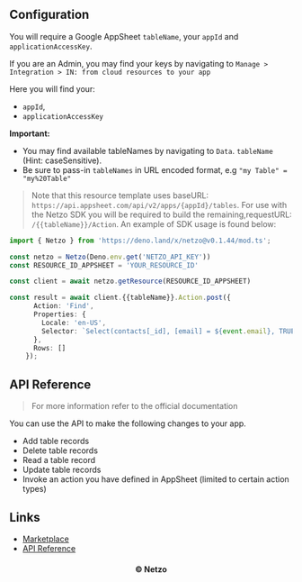 ## Configuration

You will require a Google AppSheet `tableName`, your `appId` and
`applicationAccessKey`.

If you are an Admin, you may find your keys by navigating to
`Manage > Integration > IN: from cloud resources to your app`

Here you will find your:

- `appId`,
- `applicationAccessKey`

**Important:**

- You may find available tableNames by navigating to `Data`. `tableName` (Hint:
  caseSensitive).
- Be sure to pass-in `tableNames` in URL encoded format, e.g
  `"my Table" = "my%20Table"`

> Note that this resource template uses baseURL:
> `https://api.appsheet.com/api/v2/apps/{appId}/tables`. For use with the Netzo
> SDK you will be required to build the remaining,requestURL:
> `/{{tableName}}/Action`. An example of SDK usage is found below:

```ts
import { Netzo } from 'https://deno.land/x/netzo@v0.1.44/mod.ts';

const netzo = Netzo(Deno.env.get('NETZO_API_KEY'))
const RESOURCE_ID_APPSHEET = 'YOUR_RESOURCE_ID'

const client = await netzo.getResource(RESOURCE_ID_APPSHEET)

const result = await client.{{tableName}}.Action.post({
      Action: 'Find',
      Properties: {
        Locale: 'en-US',
        Selector: `Select(contacts[_id], [email] = ${event.email}, TRUE)`
      },
      Rows: []
    });
```

## API Reference

> For more information refer to the official documentation

You can use the API to make the following changes to your app.

- Add table records
- Delete table records
- Read a table record
- Update table records
- Invoke an action you have defined in AppSheet (limited to certain action
  types)

## Links

- [Marketplace](https://app.netzo.io/resources/resource-http-google-appsheet)
- [API Reference](https://support.google.com/appsheet/answer/10105768?hl=en)

<div align="center">
  <h4>© Netzo</h4>
</div>
